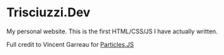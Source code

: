 # Trisciuzzi.Dev
My personal website. This is the first HTML/CSS/JS I have actually written.


Full credit to Vincent Garreau for [Particles.JS](https://github.com/VincentGarreau/particles.js/)
